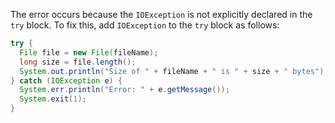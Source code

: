 The error occurs because the `IOException` is not explicitly declared in the `try` block. To fix this, add `IOException` to the `try` block as follows:

```java
try {
  File file = new File(fileName);
  long size = file.length();
  System.out.println("Size of " + fileName + " is " + size + " bytes");
} catch (IOException e) {
  System.err.println("Error: " + e.getMessage());
  System.exit(1);
}
```
